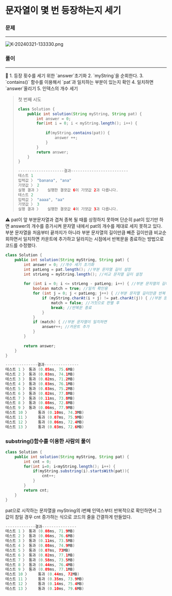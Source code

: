 # 문자열이 몇 번 등장하는지 세기

### 문제

---

![K-20240321-133330.png](%E1%84%86%E1%85%AE%E1%86%AB%E1%84%8C%E1%85%A1%E1%84%8B%E1%85%A7%E1%86%AF%E1%84%8B%E1%85%B5%20%E1%84%86%E1%85%A7%E1%86%BE%20%E1%84%87%E1%85%A5%E1%86%AB%20%E1%84%83%E1%85%B3%E1%86%BC%E1%84%8C%E1%85%A1%E1%86%BC%E1%84%92%E1%85%A1%E1%84%82%E1%85%B3%E1%86%AB%E1%84%8C%E1%85%B5%20%E1%84%89%E1%85%A6%E1%84%80%E1%85%B5%20e1fc1b1d142a494f90077fc5699e46f8/K-20240321-133330.png)

### 풀이

---

<aside>
🤔 1. 등장 횟수를 세기 위한 `answer`초기화
2. `myString`을 순회한다.
3. `contains()` 함수를 이용해서 `pat`과 일치하는 부분이 있는지 확인
4. 일치하면 `answer`올리기
5. 인덱스의 개수 세기

</aside>

> 첫 번째 시도
> 
> 
> ```java
> class Solution {
>     public int solution(String myString, String pat) {
>         int answer = 0;
>         for(int i = 0; i < myString.length(); i++) {
>         
>             if(myString.contains(pat)) {
>                 answer ++;
>             }
>         }
>         return answer;
>     }
> }
> 
> --------------------결과-------------------------
> 테스트 1
> 입력값 〉	"banana", "ana"
> 기댓값 〉	2
> 실행 결과 〉	실행한 결괏값 6이 기댓값 2과 다릅니다.
> 테스트 2
> 입력값 〉	"aaaa", "aa"
> 기댓값 〉	3
> 실행 결과 〉	실행한 결괏값 4이 기댓값 3과 다릅니다.
> ```
> 

<aside>
⚠️ pat이 앞 부분문자열과 겹쳐 종복 될 때를 상정하지 못하며 단순히 pat이 있기만 하면 answer의 개수를 증가시켜
문자열 내에서 pat의 개수를 제대로 세지 못하고 있다.
부분 문자열을 처음부터 끝까지가 아니라 부분 문자열의 길이만큼 빼준 길이만큼 비교순회하면서 
일치하면 카운트에 추가하고 달라지는 시점에서 반복문을 종료하는 방법으로 코드를 수정했다.

</aside>

```java
class Solution {
    public int solution(String myString, String pat) {
        int answer = 0; //개수 세기 초기화
        int patLeng = pat.length(); //부분 문자열 길이 설정
        int strLeng = myString.length(); //비교 문자열 길이 설정
        
        for (int i = 0; i <= strLeng - patLeng; i++) { //부분 문자열의 길이만큼 대상 문자열의 끝까지 비교할 수 없으니까 부분 문자열의 길이만큼 빼준다. 
            boolean match = true; //일치 확인용
            for (int j = 0; j < patLeng; j++) { //부분 문자열 길이만큼 반복
                if (myString.charAt(i + j) != pat.charAt(j)) { //부분 문자열과 비교 문자열이 달라지는 시점
                    match = false; //거짓으로 판별 후
                    break; //반복문 종료
                }
            }
            if (match) { //부분 문자열이 일치하면
                answer++; //카운트 추가
            }
        }
        
        return answer;
    }
}
```

```java
--------------결과---------------
테스트 1 〉	통과 (0.05ms, 75.6MB)
테스트 2 〉	통과 (0.03ms, 74.1MB)
테스트 3 〉	통과 (0.02ms, 71.2MB)
테스트 4 〉	통과 (0.03ms, 76.1MB)
테스트 5 〉	통과 (0.03ms, 75.2MB)
테스트 6 〉	통과 (0.02ms, 77.8MB)
테스트 7 〉	통과 (0.11ms, 73.8MB)
테스트 8 〉	통과 (0.08ms, 72.8MB)
테스트 9 〉	통과 (0.06ms, 77.9MB)
테스트 10 〉	통과 (0.10ms, 74.3MB)
테스트 11 〉	통과 (0.07ms, 75.9MB)
테스트 12 〉	통과 (0.06ms, 72.4MB)
테스트 13 〉	통과 (0.03ms, 72.6MB)

```

### substring()함수를 이용한 사람의 풀이

```java
class Solution {
    public int solution(String myString, String pat) {
        int cnt = 0;
        for(int i=0; i<myString.length(); i++) {
            if(myString.substring(i).startsWith(pat)){
                cnt++;
            }
        }
        return cnt;
    }
}
```

pat으로 시작하는 문자열을 myString의 i번째 인덱스부터 반복적으로 확인하면서 그 값이 참일 경우 cnt 증가하는 식으로 코드의 줄을 간결하게 만들었다.

```java
-------------결과---------------
테스트 1 〉	통과 (0.08ms, 71.9MB)
테스트 2 〉	통과 (0.06ms, 76.6MB)
테스트 3 〉	통과 (0.11ms, 73.5MB)
테스트 4 〉	통과 (0.08ms, 74.9MB)
테스트 5 〉	통과 (0.07ms, 73MB)
테스트 6 〉	통과 (0.02ms, 77.1MB)
테스트 7 〉	통과 (0.58ms, 73.5MB)
테스트 8 〉	통과 (0.44ms, 76.4MB)
테스트 9 〉	통과 (0.09ms, 77.1MB)
테스트 10 〉	통과 (0.44ms, 72MB)
테스트 11 〉	통과 (0.35ms, 73.9MB)
테스트 12 〉	통과 (0.14ms, 75.4MB)
테스트 13 〉	통과 (0.10ms, 79.6MB)
```